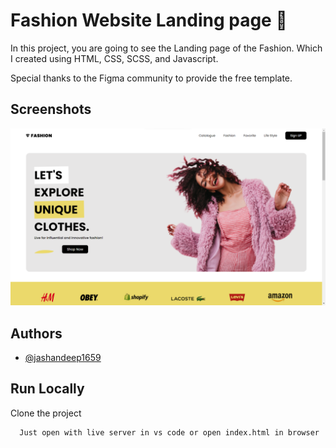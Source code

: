 
# Fashion Website Landing page 📃
In this project, you are going to see the Landing page of the Fashion. Which I created using HTML, CSS, SCSS, and Javascript.

Special thanks to the Figma community to provide the free template.

## Screenshots

![App Screenshot](https://github.com/jashandeep1659/Fashion-landing-page/blob/main/sc.png?raw=true)


## Authors

- [@jashandeep1659](https://www.github.com/jashandeep1659)


## Run Locally

Clone the project

```bash
  Just open with live server in vs code or open index.html in browser
```
